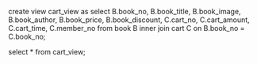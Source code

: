 create view cart_view as
select
    B.book_no, B.book_title, B.book_image, B.book_author, B.book_price, B.book_discount,
    C.cart_no, C.cart_amount, C.cart_time, C.member_no
from book B
     inner join cart C on B.book_no = C.book_no;

select * from cart_view;